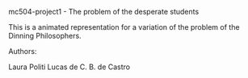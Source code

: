 mc504-project1 - The problem of the desperate students

This is a animated representation for a variation of the problem of the Dinning Philosophers.

Authors:

  Laura Politi
  Lucas de C. B. de Castro
  
